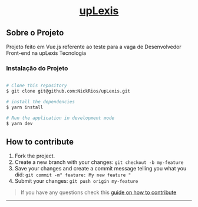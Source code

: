 <h1 align="center">
  <a href="#"> upLexis</a>
</h1>


## Sobre o Projeto

Projeto feito em Vue.js referente ao teste para a vaga de Desenvolvedor Front-end na upLexis Tecnologia

### Instalação do Projeto


```bash

# Clone this repository
$ git clone git@github.com:NickRios/upLexis.git

# install the dependencies
$ yarn install

# Run the application in development mode
$ yarn dev

```

## How to contribute

1. Fork the project.
2. Create a new branch with your changes: `git checkout -b my-feature`
3. Save your changes and create a commit message telling you what you did: `git commit -m" feature: My new feature "`
4. Submit your changes: `git push origin my-feature`
> If you have any questions check this [guide on how to contribute](./CONTRIBUTING.md)

---
